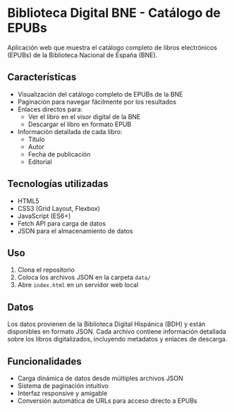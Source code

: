 # Biblioteca Digital BNE - Catálogo de EPUBs

Aplicación web que muestra el catálogo completo de libros electrónicos (EPUBs) de la Biblioteca Nacional de España (BNE).

## Características

- Visualización del catálogo completo de EPUBs de la BNE
- Paginación para navegar fácilmente por los resultados
- Enlaces directos para:
  - Ver el libro en el visor digital de la BNE
  - Descargar el libro en formato EPUB
- Información detallada de cada libro:
  - Título
  - Autor
  - Fecha de publicación
  - Editorial

## Tecnologías utilizadas

- HTML5
- CSS3 (Grid Layout, Flexbox)
- JavaScript (ES6+)
- Fetch API para carga de datos
- JSON para el almacenamiento de datos

## Uso

1. Clona el repositorio
2. Coloca los archivos JSON en la carpeta `data/`
3. Abre `index.html` en un servidor web local

## Datos

Los datos provienen de la Biblioteca Digital Hispánica (BDH) y están disponibles en formato JSON. Cada archivo contiene información detallada sobre los libros digitalizados, incluyendo metadatos y enlaces de descarga.

## Funcionalidades

- Carga dinámica de datos desde múltiples archivos JSON
- Sistema de paginación intuitivo
- Interfaz responsive y amigable
- Conversión automática de URLs para acceso directo a EPUBs
